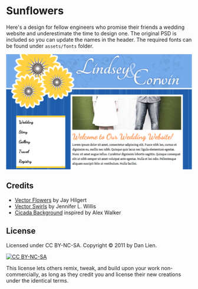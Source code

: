 # Sunflowers

Here's a design for fellow engineers who promise their friends a wedding website and underestimate the time to design one.  The original PSD is included so you can update the names in the header.  The required fonts can be found under `assets/fonts` folder.

![Mockup](https://github.com/danclien/sunflowers/blob/master/img/mockup.png?raw=true "Mockup")

## Credits

- [Vector Flowers](http://www.bittbox.com/freebies/random-free-vectors-part-7-flowers) by Jay Hilgert
- [Vector Swirls](http://www.jlwdesign.com/2007/free-illustrator-symbols-swirly-curls-ornaments/) by Jennifer L. Willis
- [Cicada Background](http://designfestival.com/the-cicada-principle-and-why-it-matters-to-web-designers/) inspired by Alex Walker

## License

Licensed under CC BY-NC-SA.  Copyright &copy; 2011 by Dan Lien. 

[![CC BY-NC-SA](http://i.creativecommons.org/l/by-nc-sa/3.0/88x31.png "Attribution-NonCommercial-ShareAlike")][1]

This license lets others remix, tweak, and build upon your work non-commercially, as long as they credit you and license their new creations under the identical terms.

[1]: http://creativecommons.org/licenses/by-nc-sa/3.0

